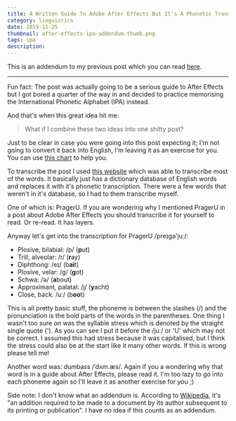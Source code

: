 ```yaml
---
title: A Written Guide To Adobe After Effects But It's A Phonetic Transcription [Addendum]
category: linguistics
date: 2019-11-25
thumbnail: after-effects-ipa-addendum-thumb.png
tags: ipa
description:
---
```


This is an addendum to my previous post which you can read
[here](article/after_effects_ipa).

----

Fun fact: The post was actually going to be a serious guide to After Effects
but I got bored a quarter of the way in and decided to practice memorising the
International Phonetic Alphabet (IPA) instead.

And that's when this great idea hit me:

> What if I combine these two ideas into one shitty post?

Just to be clear in case you were going into this post expecting it; I'm not going
to convert it back into English, I'm leaving it as an exercise for you. You can use
[this chart](http://www.ipachart.com) to help you.

To transcribe the post I used [this website](https://tophonetics.com) which was able
to transcribe most of the words. It basically just has a dictionary database of English
words and replaces it with it's phonetic transcription. There were a few words that
weren't in it's database, so I had to them transcribe myself.

One of which is: PragerU. If you are wondering why I mentioned PragerU in a post about
Adobe After Effects you should transcribe it for yourself to read. Or re-read. It has
layers.

Anyway let's get into the transcription for PragerU /preɪgə'juː/:

* Plosive, bilabial: /p/ (**p**ut)
* Trill, alveolar: /r/ (**r**ay)
* Diphthong: /eɪ/ (b**ai**t)
* Plosive, velar: /g/ (**g**ot)
* Schwa: /ə/ (**a**bout)
* Approximant, palatal: /j/ (**y**acht)
* Close, back: /uː/ (b**oo**t)

This is all pretty basic stuff, the phoneme is between the slashes (/) and the pronunciation
is the bold parts of the words in the parentheses. One thing I wasn't too sure on was the syllable
stress which is denoted by the straight single quote ('). As you can see I put it before the /juː/
or 'U' which may not be correct. I assumed this had stress because it was capitalised, but I think the
stress could also be at the start like it many other words. If this is wrong please tell me!

Another word was: dumbass /ˈdʌm.æs/. Again if you a wondering why that word is in a guide about After
Effects, please read it. I'm too lazy to go into each phoneme again so I'll leave it as another
exercise for you ;)

Side note: I don't know what an addendum is. According to [Wikipedia](https://en.wikipedia.org/wiki/Addendum),
it's "an addition required to be made to a document by its author subsequent to its printing or publication".
I have no idea if this counts as an addendum.
